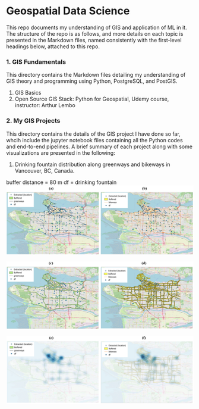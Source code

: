 # Geospatial Data Science

This repo documents my understanding of GIS and application of ML in it. The structure of the repo is as follows, and more details on each topic is presented in the Markdown files, named consistently with the first-level headings below, attached to this repo.


### 1. GIS Fundamentals
This directory contains the Markdown files detailing my understanding of GIS theory and programming using Python, PostgreSQL, and PostGIS. 

1. GIS Basics
2. Open Source GIS Stack: Python for Geospatial, Udemy course, instructor: Arthur Lembo

### 2. My GIS Projects
This directory contains the details of the GIS project I have done so far, whcih include the jupyter notebook files containing all the Python codes and end-to-end pipelines. A brief summary of each project along with some visualizations are presented in the following: 

1. Drinking fountain distribution along greenways and bikeways in Vancouver, BC, Canada. 


buffer distance = 80 m
df = drinking fountain
![](https://github.com/DanialArab/images/blob/main/GIS/1.PNG)

![](https://github.com/DanialArab/images/blob/main/GIS/2.PNG)

![](https://github.com/DanialArab/images/blob/main/GIS/3.PNG)
